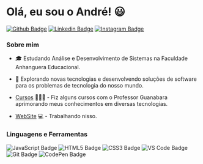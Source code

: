 # Olá, eu sou o André! :smiley:

[![Github Badge](https://img.shields.io/badge/GitHub-100000?style=for-the-badge&logo=github&logoColor=white)](https://github.com/afmcmorais)
[![Linkedin Badge](https://img.shields.io/badge/LinkedIn-0077B5?style=for-the-badge&logo=linkedin&logoColor=white)](https://www.linkedin.com/in/afmcmorais/)
[![Instagram Badge](https://img.shields.io/badge/Instagram-E4405F?style=for-the-badge&logo=instagram&logoColor=white)](https://www.instagram.com/afmcmorais/)

### Sobre mim

- 🎓 Estudando Análise e Desenvolvimento de Sistemas na Faculdade Anhanguera Educacional.
- 🤔 Explorando novas tecnologias e desenvolvendo soluções de software para os problemas de tecnologia do nosso mundo.

- [Cursos](https://www.cursoemvideo.com/) 👨🏼‍🏫 - Fiz alguns cursos com o Professor Guanabara aprimorando meus conhecimentos em diversas tecnologias.
- [WebSite]() 💻 - Trabalhando nisso.

### Linguagens e Ferramentas

![JavaScript Badge](https://img.shields.io/badge/JavaScript-F7DF1E?style=for-the-badge&logo=javascript&logoColor=black)
![HTML5 Badge](https://img.shields.io/badge/HTML5-E34F26?style=for-the-badge&logo=html5&logoColor=white)
![CSS3 Badge](https://img.shields.io/badge/CSS3-1572B6?style=for-the-badge&logo=css3&logoColor=white)
![VS Code Badge](https://img.shields.io/badge/Visual_Studio_Code-0078D4?style=for-the-badge&logo=visual%20studio%20code&logoColor=white)
![Git Badge](https://img.shields.io/badge/Git-F05032?style=for-the-badge&logo=git&logoColor=white)
![CodePen Badge](https://img.shields.io/badge/Codepen-000000?style=for-the-badge&logo=codepen&logoColor=white)
